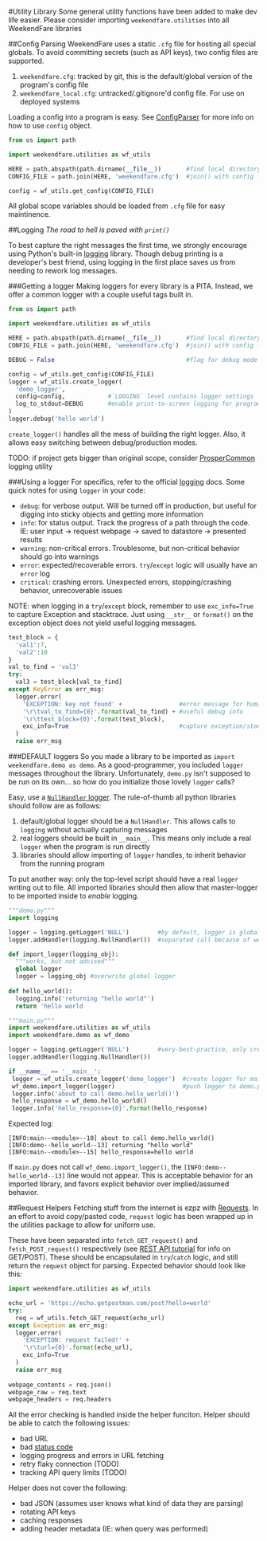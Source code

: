 #Utility Library
Some general utility functions have been added to make dev life easier.  Please consider importing `weekendfare.utilities` into all WeekendFare libraries

##Config Parsing
WeekendFare uses a static `.cfg` file for hosting all special globals.  To avoid committing secrets (such as API keys), two config files are supported.

1. `weekendfare.cfg`: tracked by git, this is the default/global version of the program's config file
2. `weekendfare_local.cfg`: untracked/.gitignore'd config file.  For use on deployed systems

Loading a config into a program is easy.  See [ConfigParser](https://docs.python.org/3/library/configparser.html) for more info on how to use `config` object.

```python
from os import path

import weekendfare.utilities as wf_utils

HERE = path.abspath(path.dirname(__file__))       #find local directory
CONFIG_FILE = path.join(HERE, 'weekendfare.cfg')  #join() with config filename

config = wf_utils.get_config(CONFIG_FILE)
```

All global scope variables should be loaded from `.cfg` file for easy maintinence.

##Logging
_The road to hell is paved with `print()`_

To best capture the right messages the first time, we strongly encourage using Python's built-in [logging](https://docs.python.org/3/library/logging.html#module-logging) library.  Though debug printing is a developer's best friend, using logging in the first place saves us from needing to rework log messages.

###Getting a logger 
Making loggers for every library is a PITA.  Instead, we offer a common logger with a couple useful tags built in.

```python
from os import path

import weekendfare.utilities as wf_utils

HERE = path.abspath(path.dirname(__file__))       #find local directory
CONFIG_FILE = path.join(HERE, 'weekendfare.cfg')  #join() with config filename

DEBUG = False                                     #flag for debug mode

config = wf_utils.get_config(CONFIG_FILE)
logger = wf_utils.create_logger(
  'demo_logger',
  config=config,            #`LOGGING` level contains logger settings
  log_to_stdout=DEBUG       #enable print-to-screen logging for program debug
)
logger.debug('hello world')
```

`create_logger()` handles all the mess of building the right logger.  Also, it allows easy switching between debug/production modes.

TODO: if project gets bigger than original scope, consider [ProsperCommon](https://github.com/EVEprosper/ProsperCommon) logging utility

###Using a logger
For specifics, refer to the official [logging](https://docs.python.org/3/library/logging.html#module-logging) docs.  Some quick notes for using `logger` in your code:

* `debug`: for verbose output.  Will be turned off in production, but useful for digging into sticky objects and getting more information
* `info`: for status output.  Track the progress of a path through the code.  IE: user input -> request webpage -> saved to datastore -> presented results
* `warning`: non-critical errors.  Troublesome, but non-critical behavior should go into warnings
* `error`: expected/recoverable errors.  `try`/`except` logic will usually have an `error` log
* `critical`: crashing errors.  Unexpected errors, stopping/crashing behavior, unrecoverable issues

NOTE: when logging in a `try`/`except` block, remember to use `exc_info=True` to capture Exception and stacktrace.  Just using `__str__` or `format()` on the exception object does not yield useful logging messages.

```python
test_block = {
  'val1':7,
  'val2':10
}
val_to_find = 'val3'
try:
  val3 = test_block[val_to_find]
except KeyError as err_msg:
  logger.error(
    'EXCEPTION: key not found' +                #error message for humans
    '\r\tval_to_find={0}'.format(val_to_find) + #useful debug info
    '\r\ttest_block={0}'.format(test_block),    
    exc_info=True                               #capture exception/stack trace
  )
  raise err_msg
```

###DEFAULT loggers
So you made a library to be imported as `import weekendfare.demo as demo`.  As a good-programmer, you included `logger` messages throughout the library.  Unfortunately, `demo.py` isn't supposed to be run on its own... so how do you initialize those lovely `logger` calls?

Easy, use a [`NullHandler` logger](https://docs.python.org/3/howto/logging.html#configuring-logging-for-a-library).  The rule-of-thumb all python libraries should follow are as follows:

1. default/global logger should be a `NullHandler`.  This allows calls to `logging` without actually capturing messages
2. real loggers should be built in `__main__`.  This means only include a real `logger` when the program is run directly
3. libraries should allow importing of `logger` handles, to inherit behavior from the running program

To put another way: only the top-level script should have a real `logger` writing out to file.  All imported libraries should then allow that master-logger to be imported inside to _enable_ logging.  

```python
"""demo.py"""
import logging

logger = logging.getLogger('NULL')        #by default, logger is global, but points to NULL
logger.addHandler(logging.NullHandler())  #separated call because of weird behavior on some systems

def import_logger(logging_obj):
  """works, but not advised"""
  global logger
  logger = logging_obj #overwrite global logger
  
def hello_world():
  logging.info('returning "hello world"')
  return 'hello world
 ```
 
 ```python
 """main.py"""
import weekendfare.utilities as wf_utils
import weekendfare.demo as wf_demo
 
logger = logging.getLogger('NULL')        #very-best-practice, only create logger inside __main__
logger.addHandler(logging.NullHandler())  

if __name__ == '__main__':
  logger = wf_utils.create_logger('demo_logger')  #create logger for main.py
  wf_demo.import_logger(logger)                   #push logger to demo.py
  logger.info('about to call demo.hello_world()')
  hello_response = wf_demo.hello_world()
  logger.info('hello_response={0}'.format(hello_response)
```

Expected log:
```
[INFO:main--<module>--10] about to call demo.hello_world()
[INFO:demo--hello_world--13] returning "hello world"
[INFO:main--<module>--15] hello_response=hello world
```

If `main.py` does not call `wf_demo.import_logger()`, the `[INFO:demo--hello_world--13]` line would not appear.  This is acceptable behavior for an imported library, and favors explicit behavior over implied/assumed behavior.  

##Request Helpers
Fetching stuff from the internet is ezpz with [Requests](http://docs.python-requests.org/en/master/).  In an effort to avoid copy/pasted code, `request` logic has been wrapped up in the utilities package to allow for uniform use.

These have been separated into `fetch_GET_request()` and `fetch_POST_request()` respectively (see [REST API tutorial](http://www.restapitutorial.com/lessons/httpmethods.html) for info on GET/POST).  These should be encapsulated in `try`/`catch` logic, and still return the `request` object for parsing.  Expected behavior should look like this:

```python
import weekendfare.utilities as wf_utils

echo_url = 'https://echo.getpostman.com/post?hello=world'
try:
  req = wf_utils.fetch_GET_request(echo_url)
except Exception as err_msg:
  logger.error(
    'EXCEPTION: request failed!' +
    '\r\turl={0}'.format(echo_url),
    exc_info=True
  )
  raise err_msg
  
webpage_contents = req.json()
webpage_raw = req.text
webpage_headers = req.headers
```

All the error checking is handled inside the helper funciton.  Helper should be able to catch the following issues:

* bad URL
* bad [status code](http://www.restapitutorial.com/httpstatuscodes.html)
* logging progress and errors in URL fetching
* retry flaky connection (TODO)
* tracking API query limits (TODO)

Helper does not cover the following:

* bad JSON (assumes user knows what kind of data they are parsing)
* rotating API keys
* caching responses
* adding header metadata (IE: when query was performed)


